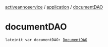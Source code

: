 [activeannoservice](../index.md) / [application](index.md) / [documentDAO](./document-d-a-o.md)

# documentDAO

`lateinit var documentDAO: `[`DocumentDAO`](../document/-document-d-a-o/index.md)
